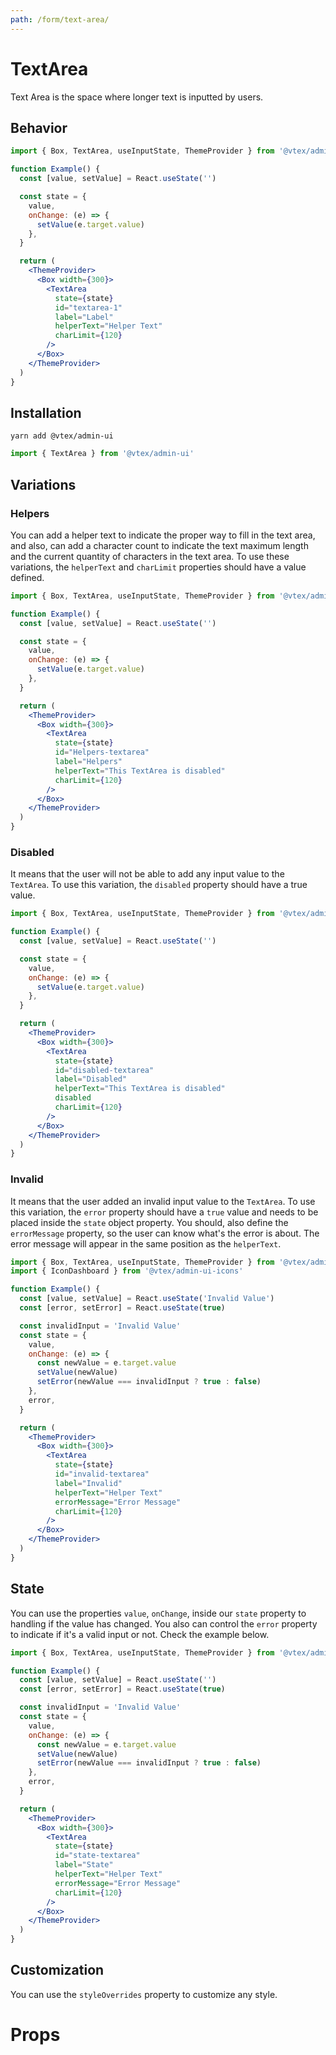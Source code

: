 ```yaml
---
path: /form/text-area/
---
```


# TextArea

Text Area is the space where longer text is inputted by users.

## Behavior

```jsx
import { Box, TextArea, useInputState, ThemeProvider } from '@vtex/admin-ui'

function Example() {
  const [value, setValue] = React.useState('')

  const state = {
    value,
    onChange: (e) => {
      setValue(e.target.value)
    },
  }

  return (
    <ThemeProvider>
      <Box width={300}>
        <TextArea
          state={state}
          id="textarea-1"
          label="Label"
          helperText="Helper Text"
          charLimit={120}
        />
      </Box>
    </ThemeProvider>
  )
}
```

## Installation

```static
yarn add @vtex/admin-ui
```

```jsx static
import { TextArea } from '@vtex/admin-ui'
```

## Variations

### Helpers

You can add a helper text to indicate the proper way to fill in the text area, and also, can add a character count to indicate the text maximum length and the current quantity of characters in the text area. To use these variations, the `helperText` and `charLimit` properties should have a value defined.

```jsx
import { Box, TextArea, useInputState, ThemeProvider } from '@vtex/admin-ui'

function Example() {
  const [value, setValue] = React.useState('')

  const state = {
    value,
    onChange: (e) => {
      setValue(e.target.value)
    },
  }

  return (
    <ThemeProvider>
      <Box width={300}>
        <TextArea
          state={state}
          id="Helpers-textarea"
          label="Helpers"
          helperText="This TextArea is disabled"
          charLimit={120}
        />
      </Box>
    </ThemeProvider>
  )
}
```

### Disabled

It means that the user will not be able to add any input value to the `TextArea`. To use this variation, the `disabled` property should have a true value.

```jsx
import { Box, TextArea, useInputState, ThemeProvider } from '@vtex/admin-ui'

function Example() {
  const [value, setValue] = React.useState('')

  const state = {
    value,
    onChange: (e) => {
      setValue(e.target.value)
    },
  }

  return (
    <ThemeProvider>
      <Box width={300}>
        <TextArea
          state={state}
          id="disabled-textarea"
          label="Disabled"
          helperText="This TextArea is disabled"
          disabled
          charLimit={120}
        />
      </Box>
    </ThemeProvider>
  )
}
```

### Invalid

It means that the user added an invalid input value to the `TextArea`. To use this variation, the `error` property should have a `true` value and needs to be placed inside the `state` object property. You should, also define the `errorMessage` property, so the user can know what's the error is about. The error message will appear in the same position as the `helperText`.

```jsx
import { Box, TextArea, useInputState, ThemeProvider } from '@vtex/admin-ui'
import { IconDashboard } from '@vtex/admin-ui-icons'

function Example() {
  const [value, setValue] = React.useState('Invalid Value')
  const [error, setError] = React.useState(true)

  const invalidInput = 'Invalid Value'
  const state = {
    value,
    onChange: (e) => {
      const newValue = e.target.value
      setValue(newValue)
      setError(newValue === invalidInput ? true : false)
    },
    error,
  }

  return (
    <ThemeProvider>
      <Box width={300}>
        <TextArea
          state={state}
          id="invalid-textarea"
          label="Invalid"
          helperText="Helper Text"
          errorMessage="Error Message"
          charLimit={120}
        />
      </Box>
    </ThemeProvider>
  )
}
```

## State

You can use the properties `value`, `onChange`, inside our `state` property to handling if the value has changed. You also can control the `error` property to indicate if it's a valid input or not. Check the example below.

```jsx
import { Box, TextArea, useInputState, ThemeProvider } from '@vtex/admin-ui'

function Example() {
  const [value, setValue] = React.useState('')
  const [error, setError] = React.useState(true)

  const invalidInput = 'Invalid Value'
  const state = {
    value,
    onChange: (e) => {
      const newValue = e.target.value
      setValue(newValue)
      setError(newValue === invalidInput ? true : false)
    },
    error,
  }

  return (
    <ThemeProvider>
      <Box width={300}>
        <TextArea
          state={state}
          id="state-textarea"
          label="State"
          helperText="Helper Text"
          errorMessage="Error Message"
          charLimit={120}
        />
      </Box>
    </ThemeProvider>
  )
}
```

## Customization

You can use the `styleOverrides` property to customize any style.

# Props

<proptypes heading="TextArea" component="TextArea" />
